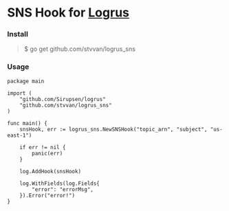 # SNS Hook for [Logrus](https://github.com/Sirupsen/logrus)

### Install
> $ go get github.com/stvvan/logrus_sns

### Usage
```
package main

import (
	"github.com/Sirupsen/logrus"
	"github.com/stvvan/logrus_sns"
)

func main() {
	snsHook, err := logrus_sns.NewSNSHook("topic_arn", "subject", "us-east-1")

	if err != nil {
		panic(err)
	}

	log.AddHook(snsHook)

	log.WithFields(log.Fields{
		"error": "errorMsg",
	}).Error("error!")
}
```